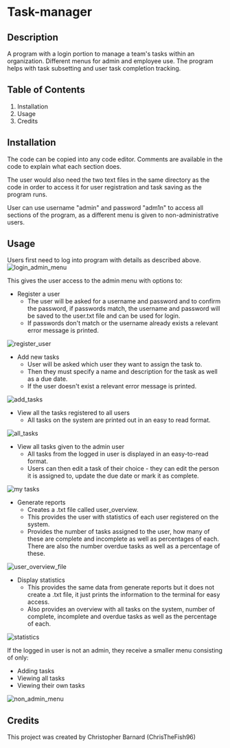 # Task-manager

## Description
A program with a login portion to manage a team's tasks within an organization. 
Different menus for admin and employee use.
The program helps with task subsetting and user task completion tracking.

## Table of Contents
1. Installation
1. Usage
1. Credits

## Installation
The code can be copied into any code editor.
Comments are available in the code to explain what each section does.

The user would also need the two text files in the same directory as the code in order to access it for user registration and task saving as the program runs.

User can use username "admin" and password "adm1n" to access all sections of the program, as a different menu is given to non-administrative users.

## Usage
Users first need to log into program with details as described above. 
![login_admin_menu](https://user-images.githubusercontent.com/125367266/226473434-2b8bb57f-dd4b-498f-8762-67a35bfca4dc.JPG)

This gives the user access to the admin menu with options to:
* Register a user
    * The user will be asked for a username and password and to confirm the password, if passwords match, the username and password will be saved to the user.txt file and can be used for login. 
    * If passwords don't match or the username already exists a relevant error message is printed.

![register_user](https://user-images.githubusercontent.com/125367266/226473475-cc955f35-0b07-4bdc-995d-4ffbfb7b40df.JPG)

* Add new tasks
   * User will be asked which user they want to assign the task to.
   * Then they must specify a name and description for the task as well as a due date.
   * If the user doesn't exist a relevant error message is printed.

![add_tasks](https://user-images.githubusercontent.com/125367266/226473493-0ce29cba-a37b-40e0-99c8-0303818efa6e.JPG)

* View all the tasks registered to all users
   * All tasks on the system are printed out in an easy to read format.

![all_tasks](https://user-images.githubusercontent.com/125367266/226473544-76ff961b-b348-49ea-b08a-47314bcf9051.JPG)

* View all tasks given to the admin user
    * All tasks from the logged in user is displayed in an easy-to-read format.
    * Users can then edit a task of their choice - they can edit the person it is assigned to,
    update the due date or mark it as complete.
    
![my tasks](https://user-images.githubusercontent.com/125367266/226473585-9a50081a-7703-4585-8a6a-59dd574a999c.JPG)

* Generate reports
    * Creates a .txt file called user_overview.
    * This provides the user with statistics of each user registered on the system.
    * Provides the number of tasks assigned to the user, how many of these are complete and incomplete as well as percentages of each. There are also the number overdue tasks as well as a percentage of these.

![user_overview_file](https://user-images.githubusercontent.com/125367266/226473610-7c89cec6-712f-4388-8842-14d300a674b5.JPG)

* Display statistics
    * This provides the same data from generate reports but it does not create a .txt file, it just prints the information to the terminal for easy access.
    * Also provides an overview with all tasks on the system, number of complete, incomplete and 
    overdue tasks as well as the percentage of each.
    
![statistics](https://user-images.githubusercontent.com/125367266/226473651-7d2b3515-5a0c-4c6a-b7e8-55c04a3454f6.JPG)

If the logged in user is not an admin, they receive a smaller menu consisting of only:
* Adding tasks
* Viewing all tasks
* Viewing their own tasks

![non_admin_menu](https://user-images.githubusercontent.com/125367266/226473682-9dedcedc-70af-4424-a24a-6d21abc40779.JPG)

## Credits
This project was created by Christopher Barnard (ChrisTheFish96)
